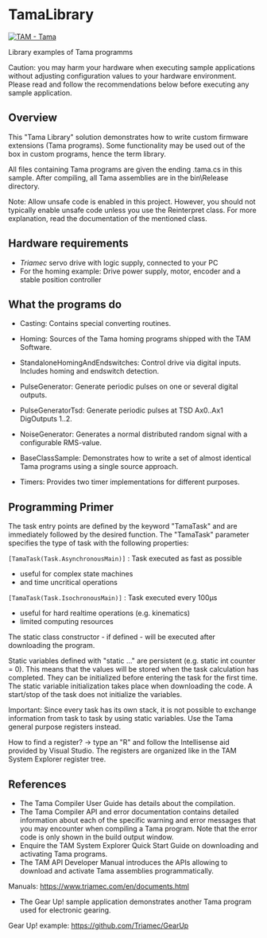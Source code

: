 # TamaLibrary

 [![TAM - Tama](https://img.shields.io/static/v1?label=TAM&message=Tama&color=b51839)](https://www.triamec.com/tam-tama.html)

Library examples of Tama programms

Caution: you may harm your hardware when executing sample applications 
without adjusting configuration values to your hardware environment.
Please read and follow the recommendations below
before executing any sample application.

Overview
--------

This "Tama Library" solution demonstrates how to write custom firmware extensions (Tama programs).
Some functionality may be used out of the box in custom programs, hence the term library.

All files containing Tama programs are given the ending .tama.cs in this sample.
After compiling, all Tama assemblies are in the bin\Release directory.

Note: Allow unsafe code is enabled in this project. However, you should not typically enable unsafe code unless you
      use the Reinterpret class. For more explanation, read the documentation of the mentioned class.


Hardware requirements
---------------------

- *Triamec* servo drive with logic supply, connected to your PC
- For the homing example: Drive power supply, motor, encoder and a stable position controller


What the programs do
---------------------

- Casting:
      Contains special converting routines.

- Homing:
      Sources of the Tama homing programs shipped with the TAM Software.

- StandaloneHomingAndEndswitches:
      Control drive via digital inputs. Includes homing and endswitch detection.

- PulseGenerator: 
      Generate periodic pulses on one or several digital outputs.

- PulseGeneratorTsd: 
      Generate periodic pulses at TSD Ax0..Ax1 DigOutputs 1..2.
      
- NoiseGenerator:
	  Generates a normal distributed random signal with a configurable RMS-value.

- BaseClassSample:
      Demonstrates how to write a set of almost identical Tama programs using a single source approach.

- Timers:
      Provides two timer implementations for different purposes.


Programming Primer
------------------

The task entry points are defined by the keyword "TamaTask" and are immediately followed by the desired function.
The "TamaTask" parameter specifies the type of task with the following properties:

`[TamaTask(Task.AsynchronousMain)]` : Task executed as fast as possible
- useful for complex state machines
- and time uncritical operations

`[TamaTask(Task.IsochronousMain)]` : Task executed every 100μs
- useful for hard realtime operations (e.g. kinematics)
- limited computing resources

The static class constructor - if defined - will be executed after downloading the program.

Static variables defined with "static ..." are persistent (e.g. static int counter = 0).
This means that the values will be stored when the task calculation has completed. They can be initialized before
entering the task for the first time.
The static variable initialization takes place when downloading the code. A start/stop of the task does not
initialize the variables.

 Important:
 Since every task has its own stack, it is not possible to exchange information from task to task by using static
 variables. Use the Tama general purpose registers instead.

 How to find a register?
 -> type an "R" and follow the Intellisense aid provided by Visual Studio.
 The registers are organized like in the TAM System Explorer register tree.


References
----------
- The Tama Compiler User Guide has details about the compilation.
- The Tama Compiler API and error documentation contains detailed information about each of the specific warning and error messages
  that you may encounter when compiling a Tama program. Note that the error code is only shown in the build output
  window.
- Enquire the TAM System Explorer Quick Start Guide on downloading and activating Tama programs.
- The TAM API Developer Manual introduces the APIs allowing to download and activate Tama assemblies programmatically.

Manuals: https://www.triamec.com/en/documents.html

- The Gear Up! sample application demonstrates another Tama program used for electronic gearing.

Gear Up! example: https://github.com/Triamec/GearUp

